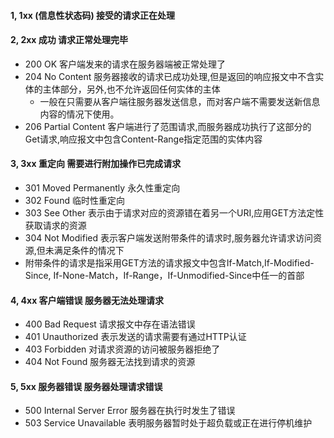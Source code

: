 #### 1, 1xx (信息性状态码)  接受的请求正在处理
#### 2, 2xx 成功           请求正常处理完毕
- 200 OK 客户端发来的请求在服务器端被正常处理了
- 204 No Content 服务器接收的请求已成功处理,但是返回的响应报文中不含实体的主体部分，另外,也不允许返回任何实体的主体
  - 一般在只需要从客户端往服务器发送信息，而对客户端不需要发送新信息内容的情况下使用。
- 206 Partial Content 客户端进行了范围请求,而服务器成功执行了这部分的Get请求,响应报文中包含Content-Range指定范围的实体内容
#### 3, 3xx 重定向         需要进行附加操作已完成请求
- 301 Moved Permanently 永久性重定向
- 302 Found 临时性重定向
- 303 See Other 表示由于请求对应的资源错在着另一个URI,应用GET方法定性获取请求的资源
- 304 Not Modified 表示客户端发送附带条件的请求时,服务器允许请求访问资源,但未满足条件的情况下
 - 附带条件的请求是指采用GET方法的请求报文中包含If-Match,If-Modified-Since, If-None-Match，If-Range，If-Unmodified-Since中任一的首部
#### 4, 4xx 客户端错误      服务器无法处理请求
- 400 Bad Request 请求报文中存在语法错误
- 401 Unauthorized 表示发送的请求需要有通过HTTP认证
- 403 Forbidden 对请求资源的访问被服务器拒绝了
- 404 Not Found 服务器无法找到请求的资源
#### 5, 5xx 服务器错误      服务器处理请求错误
- 500 Internal Server Error 服务器在执行时发生了错误
- 503 Service Unavailable 表明服务器暂时处于超负载或正在进行停机维护